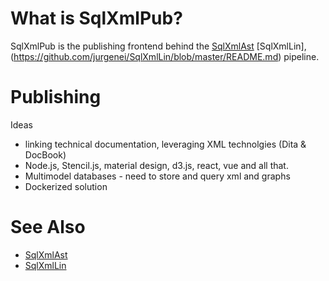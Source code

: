 
# What is SqlXmlPub?

SqlXmlPub is the publishing frontend behind the [SqlXmlAst](https://github.com/jurgenei/SqlXmlAst/blob/master/README.md) [SqlXmlLin],(https://github.com/jurgenei/SqlXmlLin/blob/master/README.md) pipeline.

# Publishing
Ideas
* linking technical documentation, leveraging XML technolgies (Dita & DocBook)
* Node.js, Stencil.js, material design, d3.js, react, vue and all that.
* Multimodel databases - need to store and query xml and graphs
* Dockerized solution

# See Also
*  [SqlXmlAst](https://github.com/jurgenei/SqlXmlAst/blob/master/README.md)
*  [SqlXmlLin](https://github.com/jurgenei/SqlXmlLin/blob/master/README.md)



